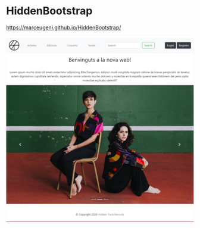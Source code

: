 # HiddenBootstrap

https://marceugeni.github.io/HiddenBootstrap/

<img src="https://github.com/Marceugeni/HiddenBootstrap/blob/main/img/Captura1.PNG?raw=true" alt="">

